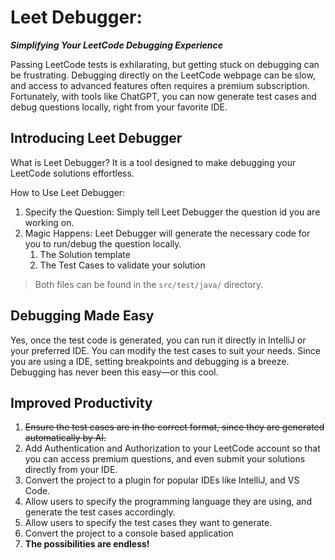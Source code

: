 # Leet Debugger: 

***Simplifying Your LeetCode Debugging Experience***

Passing LeetCode tests is exhilarating, but getting stuck on debugging can be frustrating. Debugging directly on the LeetCode webpage can be slow, and access to advanced features often requires a premium subscription. Fortunately, with tools like ChatGPT, you can now generate test cases and debug questions locally, right from your favorite IDE.

## Introducing Leet Debugger
What is Leet Debugger? It is a tool designed to make debugging your LeetCode solutions effortless.

How to Use Leet Debugger:

1. Specify the Question: Simply tell Leet Debugger the question id you are working on.
2. Magic Happens: Leet Debugger will generate the necessary code for you to run/debug the question locally.
   1. The Solution template
   2. The Test Cases to validate your solution
   
> Both files can be found in the `src/test/java/` directory.

## Debugging Made Easy

Yes, once the test code is generated,
you can run it directly in IntelliJ or your preferred IDE.
You can modify the test cases to suit your needs. Since you are using a IDE,
setting breakpoints and debugging is a breeze.
Debugging has never been this easy—or this cool.

## Improved Productivity

1. ~~Ensure the test cases are in the correct format, since they are generated automatically by AI.~~
2. Add Authentication and Authorization to your LeetCode account so that you can access premium questions, and even submit your solutions directly from your IDE.
3. Convert the project to a plugin for popular IDEs like IntelliJ, and VS Code.
4. Allow users to specify the programming language they are using, and generate the test cases accordingly.
5. Allow users to specify the test cases they want to generate.
6. Convert the project to a console based application
7. **The possibilities are endless!**
